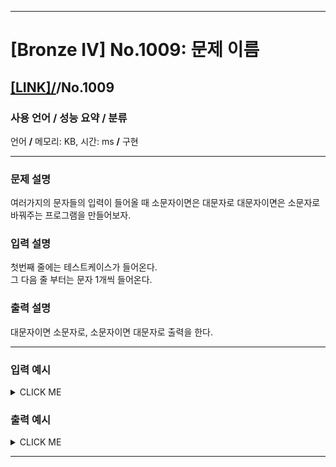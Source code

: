 <hr>

# [Bronze IV] No.1009: 문제 이름 

## [[LINK]/](http://ascode.org/problem.php?id=1009)/No.1009 

### 사용 언어 / 성능 요약 / 분류 

언어 **/** 메모리:  KB, 시간:  ms **/** 구현 <br>

<hr>

### 문제 설명 

여러가지의 문자들의 입력이 들어올 때 소문자이면은 대문자로 대문자이면은 소문자로 바꿔주는 프로그램을 만들어보자. <br>

### 입력 설명 

첫번째 줄에는 테스트케이스가 들어온다. <br>
그 다음 줄 부터는 문자 1개씩 들어온다. <br>

### 출력 설명 

대문자이면 소문자로, 소문자이면 대문자로 출력을 한다. <br>

<hr>

### 입력 예시

<details><summary>CLICK ME</summary>
<pre>
<strong>4
a
z
A
Z</strong>
</pre>
</details>

### 출력 예시

<details><summary>CLICK ME</summary>
<pre>
<strong>A
Z
a
z</strong>
</pre>
</details>

<hr>

